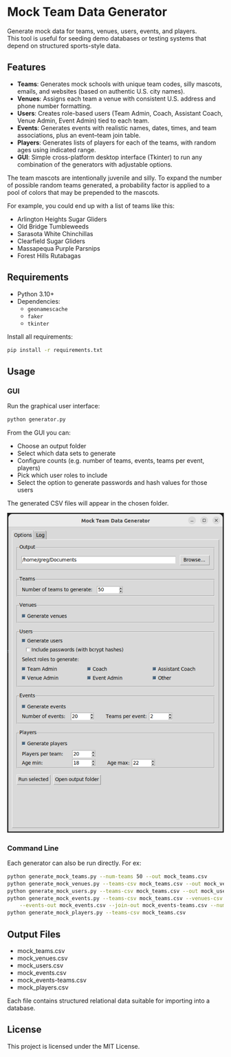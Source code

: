 # Mock Team Data Generator

Generate mock data for teams, venues, users, events, and players.  
This tool is useful for seeding demo databases or testing systems that depend on structured sports-style data.

## Features

- **Teams**: Generates mock schools with unique team codes, silly mascots, emails, and websites (based on authentic U.S. city names).
- **Venues**: Assigns each team a venue with consistent U.S. address and phone number formatting.
- **Users**: Creates role-based users (Team Admin, Coach, Assistant Coach, Venue Admin, Event Admin) tied to each team.
- **Events**: Generates events with realistic names, dates, times, and team associations, plus an event–team join table.
- **Players**: Generates lists of players for each of the teams, with random ages using indicated range.
- **GUI**: Simple cross-platform desktop interface (Tkinter) to run any combination of the generators with adjustable options.

The team mascots are intentionally juvenile and silly. To expand the number of possible random teams generated, a probability factor is applied to a pool of colors that may be prepended to the mascots. 

For example, you could end up with a list of teams like this: 
- Arlington Heights Sugar Gliders
- Old Bridge Tumbleweeds
- Sarasota White Chinchillas
- Clearfield Sugar Gliders
- Massapequa Purple Parsnips
- Forest Hills Rutabagas

## Requirements

- Python 3.10+
- Dependencies:
  - `geonamescache`
  - `faker`
  - `tkinter`

Install all requirements:

```bash
pip install -r requirements.txt
```

## Usage

### GUI
Run the graphical user interface:
```bash
python generator.py
```

From the GUI you can: 
- Choose an output folder
- Select which data sets to generate
- Configure counts (e.g. number of teams, events, teams per event, players)
- Pick which user roles to include
- Select the option to generate passwords and hash values for those users

The generated CSV files will appear in the chosen folder.

![](https://github.com/TwistedNonsense/MockTeamGen/blob/main/MockDataGen_GUI.png)

### Command Line
Each generator can also be run directly. For ex:
```bash
python generate_mock_teams.py --num-teams 50 --out mock_teams.csv
python generate_mock_venues.py --teams-csv mock_teams.csv --out mock_venues.csv
python generate_mock_users.py --teams-csv mock_teams.csv --out mock_users.csv --roles "Coach,Event Admin"
python generate_mock_events.py --teams-csv mock_teams.csv --venues-csv mock_venues.csv \
    --events-out mock_events.csv --join-out mock_events-teams.csv --num-events 20 --teams-per-event 2
python generate_mock_players.py --teams-csv mock_teams.csv
```

## Output Files
- mock_teams.csv
- mock_venues.csv
- mock_users.csv
- mock_events.csv
- mock_events-teams.csv
- mock_players.csv

Each file contains structured relational data suitable for importing into a database.

## License
This project is licensed under the MIT License.
